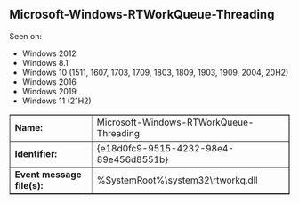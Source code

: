 ## Microsoft-Windows-RTWorkQueue-Threading

Seen on:
* Windows 2012
* Windows 8.1
* Windows 10 (1511, 1607, 1703, 1709, 1803, 1809, 1903, 1909, 2004, 20H2)
* Windows 2016
* Windows 2019
* Windows 11 (21H2)

<table border="1" class="docutils">
  <tbody>
    <tr>
      <td><b>Name:</b></td>
      <td>Microsoft-Windows-RTWorkQueue-Threading</td>
    </tr>
    <tr>
      <td><b>Identifier:</b></td>
      <td>{e18d0fc9-9515-4232-98e4-89e456d8551b}</td>
    </tr>
    <tr>
      <td><b>Event message file(s):</b></td>
      <td>%SystemRoot%\system32\rtworkq.dll</td>
    </tr>
  </tbody>
</table>

&nbsp;

